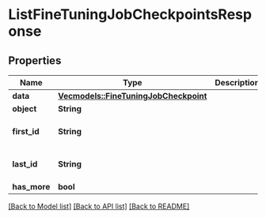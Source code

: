 # ListFineTuningJobCheckpointsResponse

## Properties
Name | Type | Description | Notes
------------ | ------------- | ------------- | -------------
**data** | [**Vec<models::FineTuningJobCheckpoint>**](FineTuningJobCheckpoint.md) |  | 
**object** | **String** |  | 
**first_id** | **String** |  | [optional] [default to None]
**last_id** | **String** |  | [optional] [default to None]
**has_more** | **bool** |  | 

[[Back to Model list]](../README.md#documentation-for-models) [[Back to API list]](../README.md#documentation-for-api-endpoints) [[Back to README]](../README.md)


